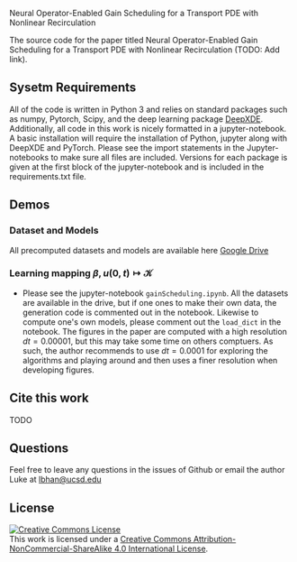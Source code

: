 Neural Operator-Enabled Gain Scheduling for a Transport PDE with Nonlinear Recirculation

The source code for the paper titled Neural Operator-Enabled Gain Scheduling for a Transport PDE with Nonlinear Recirculation (TODO: Add link).

## Sysetm Requirements
All of the code is written in Python 3 and relies on standard packages such as numpy, Pytorch, Scipy, and the 
deep learning package [DeepXDE](https://github.com/lululxvi/deepxde). Additionally, all code
in this work is nicely formatted in a jupyter-notebook. A basic installation
will require the installation of Python, jupyter along with DeepXDE and PyTorch. Please see the 
import statements in the Jupyter-notebooks to make sure all files are included. Versions for each package is given at the first block of the jupyter-notebook and is included in the requirements.txt file. 

## Demos

### Dataset and Models
All precomputed datasets and models are available here [Google Drive](https://drive.google.com/drive/folders/1Flg3nC032Kg3ixXM0-mSYgmjIgVng6S6?usp=sharin://drive.google.com/drive/folders/1Flg3nC032Kg3ixXM0-mSYgmjIgVng6S6?usp=sharing)

### Learning mapping $\beta, u(0, t) \mapsto \mathcal{K}$
- Please see the jupyter-notebook `gainScheduling.ipynb`. All the datasets are available in the drive, but if one ones to make their own data, the generation code is commented out in the notebook. Likewise to compute one's own models, please comment out the `load_dict` in the notebook. The figures in the paper are computed with a high resolution $dt=0.00001$, but this may take some time on others comptuers. As such, the author recommends to use $dt=0.0001$ for exploring the algorithms and playing around and then uses a finer resolution when developing figures. 

## Cite this work
TODO

## Questions
Feel free to leave any questions in the issues of Github or email the author Luke at lbhan@ucsd.edu

## License

<a rel="license" href="http://creativecommons.org/licenses/by-nc-sa/4.0/"><img alt="Creative Commons License" style="border-width:0" src="https://i.creativecommons.org/l/by-nc-sa/4.0/88x31.png" /></a><br />This work is licensed under a <a rel="license" href="http://creativecommons.org/licenses/by-nc-sa/4.0/">Creative Commons Attribution-NonCommercial-ShareAlike 4.0 International License</a>.



